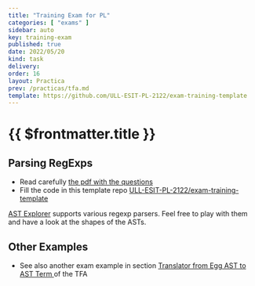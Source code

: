 ```yaml
---
title: "Training Exam for PL"
categories: [ "exams" ]
sidebar: auto
key: training-exam
published: true
date: 2022/05/20
kind: task
delivery:
order: 16
layout: Practica
prev: /practicas/tfa.md
template: https://github.com/ULL-ESIT-PL-2122/exam-training-template
---
```


# {{ $frontmatter.title }}

## Parsing RegExps

* Read carefully [the pdf with the questions](https://github.com/ULL-ESIT-PL-2122/exam-training-template/blob/master/docs/exam.pdf)
* Fill the code in this template repo [ULL-ESIT-PL-2122/exam-training-template](https://github.com/ULL-ESIT-PL-2122/exam-training-template)

[AST Explorer](https://astexplorer.net/#/gist/4ea2b52f0e546af6fb14f9b2f5671c1c/49dafda5429858220f62387740fd4226cdc3dde0) supports various regexp parsers. Feel free to play with them and have a look at the shapes of the ASTs.


## Other Examples

* See also another exam example in section [Translator from Egg AST to AST Term
](/practicas/tfa.html#translator-from-egg-ast-to-ast-term) of the TFA